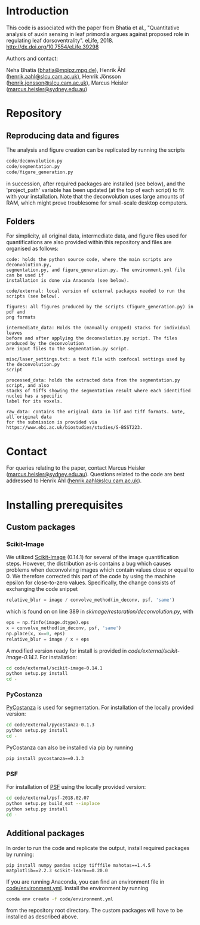 # Introduction
This code is associated with the paper from Bhatia et al., "Quantitative analysis 
of auxin sensing in leaf primordia argues against proposed role in regulating leaf 
dorsoventrality". eLife, 2018. http://dx.doi.org/10.7554/eLife.39298

Authors and contact:

Neha Bhatia (bhatia@mpipz.mpg.de), Henrik Åhl (henrik.aahl@slcu.cam.ac.uk), 
Henrik Jönsson (henrik.jonsson@slcu.cam.ac.uk), Marcus Heisler (marcus.heisler@sydney.edu.au)

# Repository

## Reproducing data and figures

The analysis and figure creation can be replicated by running the scripts

```python
code/deconvolution.py
code/segmentation.py
code/figure_generation.py
```

in succession, after required packages are installed (see below), and the 'project_path' 
variable has been updated (at the top of each script) to fit with your installation. 
Note that the deconvolution 
uses large amounts of RAM, which might prove troublesome for small-scale desktop computers.

## Folders

For simplicity, all original data, intermediate data, and figure files used for quantifications
are also provided within this repository and files are organised as follows:

```
code: holds the python source code, where the main scripts are deconvolution.py,
segmentation.py, and figure_generation.py. The environment.yml file can be used if
installation is done via Anaconda (see below).

code/external: local version of external packages needed to run the scripts (see below).

figures: all figures produced by the scripts (figure_generation.py) in pdf and 
png formats

intermediate_data: Holds the (manually cropped) stacks for individual leaves
before and after applying the deconvolution.py script. The files produced by the deconvolution 
are input files to the segmentation.py script.

misc/laser_settings.txt: a text file with confocal settings used by the deconvolution.py 
script

processed_data: holds the extracted data from the segmentation.py script, and also
stacks of tiffs showing the segmentation result where each identified nuclei has a specific
label for its voxels.

raw_data: contains the original data in lif and tiff formats. Note, all original data 
for the submission is provided via https://www.ebi.ac.uk/biostudies/studies/S-BSST223.
```

# Contact

For queries relating to the paper, contact Marcus Heisler (marcus.heisler@sydney.edu.au).
Questions related to the code are best addressed to Henrik Åhl (henrik.aahl@slcu.cam.ac.uk).

# Installing prerequisites
## Custom packages
### Scikit-Image
We utilized [Scikit-Image](https://scikit-image.org/) (0.14.1) for several of the image quantification steps. 
However, the distribution as-is contains a bug which causes problems when deconvolving 
images which contain values close or equal to 0. We therefore corrected this part 
of the code by using the machine epsilon for close-to-zero values. Specifically, 
the change consists of exchanging the code snippet 

```python
relative_blur = image / convolve_method(im_deconv, psf, 'same')
```

which is found on on line 389 in *skimage/restoration/deconvolution.py*, with

```python 
eps = np.finfo(image.dtype).eps
x = convolve_method(im_deconv, psf, 'same')
np.place(x, x==0, eps)
relative_blur = image / x + eps
```

A modified version ready for install is provided in *code/external/scikit-image-0.14.1*.
For installation:
```bash
cd code/external/scikit-image-0.14.1
python setup.py install
cd -
```

### PyCostanza
[PyCostanza](https://gitlab.com/slcu/teamhj/costanza) is used for segmentation.
For installation of the locally provided version:
```bash
cd code/external/pycostanza-0.1.3
python setup.py install
cd -
```

PyCostanza can also be installed via pip by running
```bash
pip install pycostanza==0.1.3
```

### PSF
For installation of [PSF](https://www.lfd.uci.edu/~gohlke/) using the locally provided version:
```bash
cd code/external/psf-2018.02.07
python setup.py build_ext --inplace
python setup.py install
cd -
```

## Additional packages
In order to run the code and replicate the output, install required packages by running:
```
pip install numpy pandas scipy tifffile mahotas==1.4.5 matplotlib==2.2.3 scikit-learn==0.20.0
```

If you are running Anaconda, you can find an environment file in [code/environment.yml](https://gitlab.com/slcu/teamHJ/publications/bhatia_et_al_2019/blob/master/code/environment.yml). 
Install the environment by running

```bash
conda env create -f code/environment.yml
```

from the repository root directory. The custom packages will have to be installed 
as described above. 
